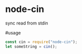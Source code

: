 # node-cin
sync read from stdin

#usage
````javascript
const cin = require("node-cin");
let someString = cin();
````
